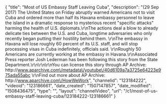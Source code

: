 {
    "title": "Most of US Embassy Staff Leaving Cuba",
    "description": "(29 Sep 2017) The United States on Friday abruptly warned Americans not to visit Cuba and ordered more than half its Havana embassy personnel to leave the island in a dramatic response to mysterious recent \"specific attacks\" harming the health of U.S. diplomats.\r\nThe actions deal a blow to already delicate ties between the U.S. and Cuba, longtime adversaries who only recently began putting their hostility behind them. \r\nThe embassy in Havana will lose roughly 60 percent of its U.S. staff, and will stop processing visas in Cuba indefinitely, officials said. \r\nRoughly 50 Americans are currently working at the embassy in Havana.\r\nAssociated Press reporter Josh Lederman has been following this story from the State Department.\r\n\r\n\r\nYou can license this story through AP Archive: http:\/\/www.aparchive.com\/metadata\/youtube\/40d6109a7a3725e64223e975ada55abc \r\nFind out more about AP Archive: http:\/\/www.aparchive.com\/HowWeWork",
    "channelid": "123184222",
    "videoid": "123186661",
    "date_created": "1507147857",
    "date_modified": "1508436475",
    "type": "",
    "layout": "channelVideo",
    "url": "\/c1\/most-of-us-embassy-staff-leaving-cuba\/123184222-123186661"
}